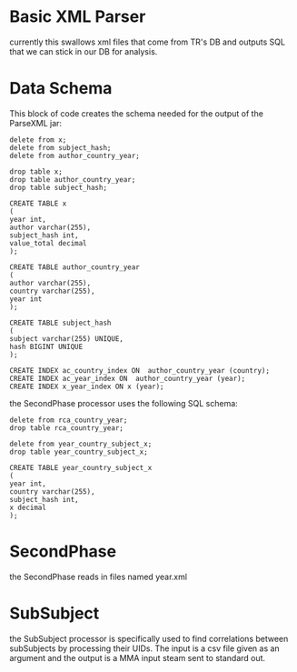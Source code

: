 Basic XML Parser
================

currently this swallows xml files that come from TR's DB and outputs SQL that we can stick in our DB for analysis. 
 
Data Schema
===========
This block of code creates the schema needed for the output of the ParseXML jar: 
 
    delete from x;
    delete from subject_hash;
    delete from author_country_year;

    drop table x;
    drop table author_country_year;
    drop table subject_hash;
    
    CREATE TABLE x
    (
    year int,
    author varchar(255),
    subject_hash int,
    value_total decimal
    );

    CREATE TABLE author_country_year
    (
    author varchar(255),
    country varchar(255),
    year int
    );
        
    CREATE TABLE subject_hash
    (
    subject varchar(255) UNIQUE,
    hash BIGINT UNIQUE
    );
    
    CREATE INDEX ac_country_index ON  author_country_year (country);
    CREATE INDEX ac_year_index ON  author_country_year (year);
    CREATE INDEX x_year_index ON x (year);
    
    

the SecondPhase processor uses the following SQL schema:
 
    delete from rca_country_year;
    drop table rca_country_year;
    
    delete from year_country_subject_x;
    drop table year_country_subject_x;
    
    CREATE TABLE year_country_subject_x
    (
    year int,
    country varchar(255),
    subject_hash int,
    x decimal
    );

SecondPhase
===========
the SecondPhase reads in files named year.xml 


SubSubject
==========
the SubSubject processor is specifically used to find correlations between subSubjects by processing their UIDs. The 
input is a csv file given as an argument and the output is a MMA input steam sent to standard out.